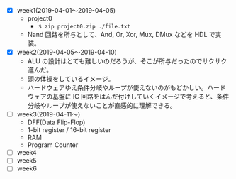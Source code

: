 - [x] week1(2019-04-01〜2019-04-05)
  - project0
    - `$ zip project0.zip ./file.txt`
  - Nand 回路を所与として、And, Or, Xor, Mux, DMux などを HDL で実装。
- [x] week2(2019-04-05〜2019-04-10)
  - ALU の設計はとても難しいのだろうが、そこが所与だったのでサクサク進んだ。
  - 頭の体操をしているイメージ。
  - ハードウェアゆえ条件分岐やループが使えないのがもどかしい。ハードウェアの基盤に IC 回路をはんだ付けしていくイメージで考えると、条件分岐やループが使えないことが直感的に理解できる。
- [ ] week3(2019-04-11〜)
  - DFF(Data Flip-Flop)
  - 1-bit register / 16-bit register
  - RAM
  - Program Counter
- [ ] week4
- [ ] week5
- [ ] week6
